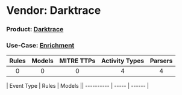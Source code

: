 Vendor: Darktrace
=================
### Product: [Darktrace](../ds_darktrace_darktrace.md)
### Use-Case: [Enrichment](../../../../UseCases/uc_enrichment.md)

| Rules | Models | MITRE TTPs | Activity Types | Parsers |
|:-----:|:------:|:----------:|:--------------:|:-------:|
|   0   |   0    |     0      |       4        |    4    |

| Event Type | Rules | Models || ---------- | ----- | ------ |
